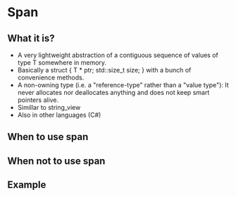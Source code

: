 # Span

## What it is?
- A very lightweight abstraction of a contiguous sequence of values of type T somewhere in memory.
- Basically a struct { T * ptr; std::size_t size; } with a bunch of convenience methods.
- A non-owning type (i.e. a "reference-type" rather than a "value type"):
It never allocates nor deallocates anything and does not keep smart pointers alive.
- Simillar to string_view
- Also in other languages (C#)

## When to use span

## When not to use span

## Example
